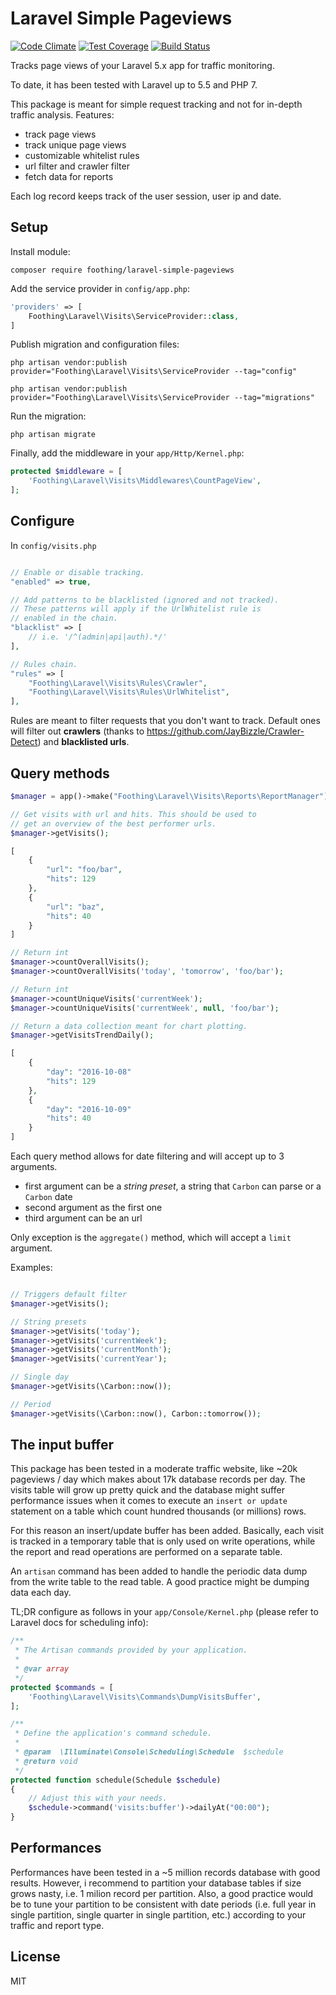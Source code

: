 # Laravel Simple Pageviews

[![Code Climate](https://codeclimate.com/github/foothing/laravel-simple-pageviews/badges/gpa.svg)](https://codeclimate.com/github/foothing/laravel-simple-pageviews)
[![Test Coverage](https://codeclimate.com/github/foothing/laravel-simple-pageviews/badges/coverage.svg)](https://codeclimate.com/github/foothing/laravel-simple-pageviews/coverage)
[![Build Status](https://travis-ci.org/foothing/laravel-simple-pageviews.svg?branch=master)](https://travis-ci.org/foothing/laravel-simple-pageviews)

Tracks page views of your Laravel 5.x app for traffic monitoring.

To date, it has been tested with Laravel up to 5.5 and PHP 7.

This package is meant for simple request tracking
and not for in-depth traffic analysis. Features:

- track page views
- track unique page views
- customizable whitelist rules
- url filter and crawler filter
- fetch data for reports

Each log record keeps track of the user session, user ip and date.

## Setup

Install module:

`composer require foothing/laravel-simple-pageviews`

Add the service provider in `config/app.php`:

```php
'providers' => [
	Foothing\Laravel\Visits\ServiceProvider::class,
]
```

Publish migration and configuration files:

`php artisan vendor:publish provider="Foothing\Laravel\Visits\ServiceProvider --tag="config"`

`php artisan vendor:publish provider="Foothing\Laravel\Visits\ServiceProvider --tag="migrations"`

Run the migration:

`php artisan migrate`

Finally, add the middleware in your `app/Http/Kernel.php`:

```php
protected $middleware = [
	'Foothing\Laravel\Visits\Middlewares\CountPageView',
];
```

## Configure

In `config/visits.php`

```php

// Enable or disable tracking.
"enabled" => true,

// Add patterns to be blacklisted (ignored and not tracked).
// These patterns will apply if the UrlWhitelist rule is
// enabled in the chain.
"blacklist" => [
    // i.e. '/^(admin|api|auth).*/'
],

// Rules chain.
"rules" => [
    "Foothing\Laravel\Visits\Rules\Crawler",
    "Foothing\Laravel\Visits\Rules\UrlWhitelist",
],

```

Rules are meant to filter requests that you don't want to track.
Default ones will filter out **crawlers** (thanks to https://github.com/JayBizzle/Crawler-Detect)
and **blacklisted urls**.

## Query methods
```php
$manager = app()->make("Foothing\Laravel\Visits\Reports\ReportManager");

// Get visits with url and hits. This should be used to
// get an overview of the best performer urls.
$manager->getVisits();

[
	{
		"url": "foo/bar",
		"hits": 129
	},
	{
		"url": "baz",
		"hits": 40
	}
]

// Return int
$manager->countOverallVisits();
$manager->countOverallVisits('today', 'tomorrow', 'foo/bar');

// Return int
$manager->countUniqueVisits('currentWeek');
$manager->countUniqueVisits('currentWeek', null, 'foo/bar');

// Return a data collection meant for chart plotting.
$manager->getVisitsTrendDaily();

[
	{
		"day": "2016-10-08"
		"hits": 129
	},
	{
		"day": "2016-10-09"
		"hits": 40
	}
]
```

Each query method allows for date filtering and will
accept up to 3 arguments.

- first argument can be a *string preset*, a string that `Carbon` can parse or a `Carbon` date
- second argument as the first one
- third argument can be an url

Only exception is the `aggregate()` method, which will accept a `limit` argument.

Examples:
```php

// Triggers default filter
$manager->getVisits();

// String presets
$manager->getVisits('today');
$manager->getVisits('currentWeek');
$manager->getVisits('currentMonth');
$manager->getVisits('currentYear');

// Single day
$manager->getVisits(\Carbon::now());

// Period
$manager->getVisits(\Carbon::now(), Carbon::tomorrow());

```

## The input buffer
This package has been tested in a moderate traffic website, like ~20k pageviews / day
which makes about 17k database records per day. The visits table will grow up pretty
quick and the database might suffer performance issues when it comes to execute an
`insert or update` statement on a table which count hundred thousands (or millions)
rows.

For this reason an insert/update buffer has been added. Basically, each visit is tracked
in a temporary table that is only used on write operations, while the report and read
operations are performed on a separate table.

An `artisan` command has been added to handle the periodic data dump from the
write table to the read table. A good practice might be dumping data each day.

TL;DR configure as follows in your `app/Console/Kernel.php` (please refer to Laravel docs for scheduling info):
```php
/**
 * The Artisan commands provided by your application.
 *
 * @var array
 */
protected $commands = [
	'Foothing\Laravel\Visits\Commands\DumpVisitsBuffer',
];

/**
 * Define the application's command schedule.
 *
 * @param  \Illuminate\Console\Scheduling\Schedule  $schedule
 * @return void
 */
protected function schedule(Schedule $schedule)
{
	// Adjust this with your needs.
	$schedule->command('visits:buffer')->dailyAt("00:00");
}
```

## Performances
Performances have been tested in a ~5 million records database with good results.
However, i recommend to partition your database tables if size grows nasty, i.e. 1 milion record
per partition. Also, a good practice would be to tune your partition to be consistent with
date periods (i.e. full year in single partition, single quarter in single partition, etc.) according
to your traffic and report type.

## License
MIT
